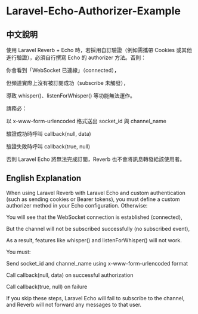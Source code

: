 # Laravel-Echo-Authorizer-Example

## 中文說明
使用 Laravel Reverb + Echo 時，若採用自訂驗證（例如需攜帶 Cookies 或其他進行驗證），必須自行撰寫 Echo 的 authorizer 方法。否則：

你會看到「WebSocket 已連線」（connected），

但頻道實際上沒有被訂閱成功（subscribe 未觸發），

導致 whisper()、listenForWhisper() 等功能無法運作。

請務必：

以 x-www-form-urlencoded 格式送出 socket_id 與 channel_name

驗證成功時呼叫 callback(null, data)

驗證失敗時呼叫 callback(true, null)

否則 Laravel Echo 將無法完成訂閱，Reverb 也不會將訊息轉發給該使用者。

## English Explanation
When using Laravel Reverb with Laravel Echo and custom authentication (such as sending cookies or Bearer tokens), you must define a custom authorizer method in your Echo configuration. Otherwise:

You will see that the WebSocket connection is established (connected),

But the channel will not be subscribed successfully (no subscribed event),

As a result, features like whisper() and listenForWhisper() will not work.

You must:

Send socket_id and channel_name using x-www-form-urlencoded format

Call callback(null, data) on successful authorization

Call callback(true, null) on failure

If you skip these steps, Laravel Echo will fail to subscribe to the channel, and Reverb will not forward any messages to that user.